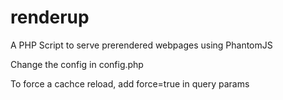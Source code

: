 # renderup
A PHP Script to serve prerendered webpages using PhantomJS


Change the config in config.php

To force a cachce reload, add force=true in query params
